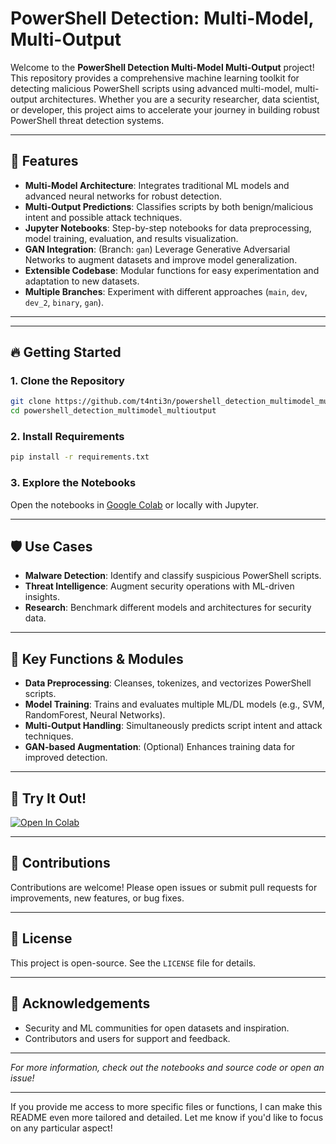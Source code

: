 

# PowerShell Detection: Multi-Model, Multi-Output

Welcome to the **PowerShell Detection Multi-Model Multi-Output** project!  
This repository provides a comprehensive machine learning toolkit for detecting malicious PowerShell scripts using advanced multi-model, multi-output architectures. Whether you are a security researcher, data scientist, or developer, this project aims to accelerate your journey in building robust PowerShell threat detection systems.

---

## 🚀 Features

- **Multi-Model Architecture**: Integrates traditional ML models and advanced neural networks for robust detection.
- **Multi-Output Predictions**: Classifies scripts by both benign/malicious intent and possible attack techniques.
- **Jupyter Notebooks**: Step-by-step notebooks for data preprocessing, model training, evaluation, and results visualization.
- **GAN Integration**: (Branch: `gan`) Leverage Generative Adversarial Networks to augment datasets and improve model generalization.
- **Extensible Codebase**: Modular functions for easy experimentation and adaptation to new datasets.
- **Multiple Branches**: Experiment with different approaches (`main`, `dev`, `dev_2`, `binary`, `gan`).

---

---

## 🔥 Getting Started

### 1. Clone the Repository

```bash
git clone https://github.com/t4nti3n/powershell_detection_multimodel_multioutput.git
cd powershell_detection_multimodel_multioutput
```

### 2. Install Requirements

```bash
pip install -r requirements.txt
```

### 3. Explore the Notebooks

Open the notebooks in [Google Colab](https://colab.research.google.com/github/t4nti3n/powershell_detection_multimodel_multioutput/blob/main/your_notebook.ipynb) or locally with Jupyter.

---

## 🛡️ Use Cases

- **Malware Detection**: Identify and classify suspicious PowerShell scripts.
- **Threat Intelligence**: Augment security operations with ML-driven insights.
- **Research**: Benchmark different models and architectures for security data.

---

## 🧠 Key Functions & Modules

- **Data Preprocessing**: Cleanses, tokenizes, and vectorizes PowerShell scripts.
- **Model Training**: Trains and evaluates multiple ML/DL models (e.g., SVM, RandomForest, Neural Networks).
- **Multi-Output Handling**: Simultaneously predicts script intent and attack techniques.
- **GAN-based Augmentation**: (Optional) Enhances training data for improved detection.

---

## 🌟 Try It Out!

[![Open In Colab](https://colab.research.google.com/assets/colab-badge.svg)](https://colab.research.google.com/github/t4nti3n/powershell_detection_multimodel_multioutput/blob/main/your_notebook.ipynb)

---

## 🤝 Contributions

Contributions are welcome! Please open issues or submit pull requests for improvements, new features, or bug fixes.

---

## 📄 License

This project is open-source. See the `LICENSE` file for details.

---

## 🙏 Acknowledgements

- Security and ML communities for open datasets and inspiration.
- Contributors and users for support and feedback.

---

*For more information, check out the notebooks and source code or open an issue!*

---

If you provide me access to more specific files or functions, I can make this README even more tailored and detailed. Let me know if you'd like to focus on any particular aspect!